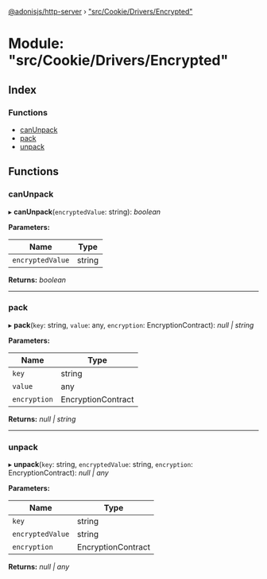 [@adonisjs/http-server](../README.md) › ["src/Cookie/Drivers/Encrypted"](_src_cookie_drivers_encrypted_.md)

# Module: "src/Cookie/Drivers/Encrypted"

## Index

### Functions

* [canUnpack](_src_cookie_drivers_encrypted_.md#canunpack)
* [pack](_src_cookie_drivers_encrypted_.md#pack)
* [unpack](_src_cookie_drivers_encrypted_.md#unpack)

## Functions

###  canUnpack

▸ **canUnpack**(`encryptedValue`: string): *boolean*

**Parameters:**

Name | Type |
------ | ------ |
`encryptedValue` | string |

**Returns:** *boolean*

___

###  pack

▸ **pack**(`key`: string, `value`: any, `encryption`: EncryptionContract): *null | string*

**Parameters:**

Name | Type |
------ | ------ |
`key` | string |
`value` | any |
`encryption` | EncryptionContract |

**Returns:** *null | string*

___

###  unpack

▸ **unpack**(`key`: string, `encryptedValue`: string, `encryption`: EncryptionContract): *null | any*

**Parameters:**

Name | Type |
------ | ------ |
`key` | string |
`encryptedValue` | string |
`encryption` | EncryptionContract |

**Returns:** *null | any*
